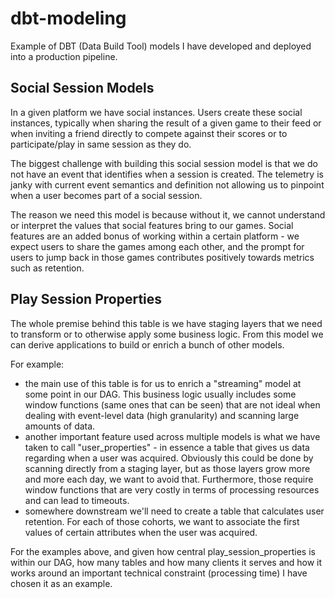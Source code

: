 # dbt-modeling

Example of DBT (Data Build Tool) models I have developed and deployed into a production pipeline. 

## Social Session Models

In a given platform we have social instances. 
Users create these social instances, typically when sharing the result of a given game to their feed or when inviting a friend directly to compete against their scores or to participate/play in same session as they do. 

The biggest challenge with building this social session model is that we do not have an event that identifies when a session is created. The telemetry is janky with current event semantics and definition not allowing us to pinpoint when a user becomes part of a social session. 

The reason we need this model is because without it, we cannot understand or interpret the values that social features bring to our games. Social features are an added bonus of working within a certain platform - we expect users to share the games among each other, and the prompt for users to jump back in those games contributes positively towards metrics such as retention. 



## Play Session Properties

The whole premise behind this table is we have staging layers that we need to transform or to otherwise apply some business logic. From this model we can derive applications to build or enrich a bunch of other models. 

For example: 

- the main use of this table is for us to enrich a "streaming" model at some point in our DAG. This business logic usually includes some window functions (same ones that can be seen) that are not ideal when dealing with event-level data (high granularity) and scanning large amounts of data. 
- another important feature used across multiple models is what we have taken to call "user_properties" - in essence a table that gives us data regarding when a user was acquired. Obviously this could be done by scanning directly from a staging layer, but as those layers grow more and more each day, we want to avoid that. Furthermore, those require window functions that are very costly in terms of processing resources and can lead to timeouts. 
- somewhere downstream we'll need to create a table that calculates user retention. For each of those cohorts, we want to associate the first values of certain attributes when the user was acquired. 

For the examples above, and given how central play_session_properties is within our DAG, how many tables and how many clients it serves and how it works around an important technical constraint (processing time) I have chosen it as an example. 


